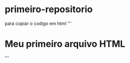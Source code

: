 # primeiro-repositorio
para copiar o codigo em html
'''
<html>
  <h1>Meu primeiro arquivo HTML</h1>
</html>
'''
